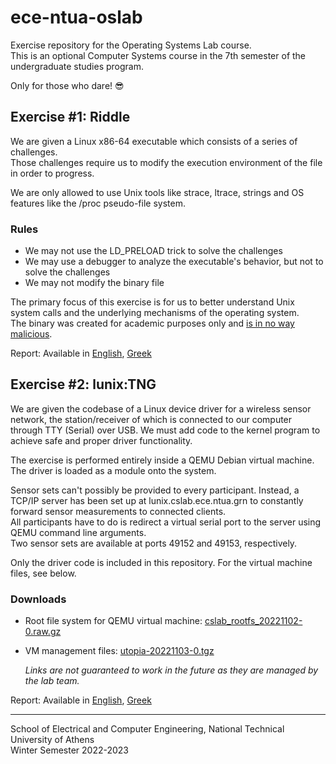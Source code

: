 # ece-ntua-oslab
Exercise repository for the Operating Systems Lab course.  
This is an optional Computer Systems course in the 7th semester of the undergraduate studies program.  

Only for those who dare! :sunglasses:


## Exercise #1: Riddle
We are given a Linux x86-64 executable which consists of a series of challenges.  
Those challenges require us to modify the execution environment of the file in order to progress.

We are only allowed to use Unix tools like strace, ltrace, strings and OS features like the /proc pseudo-file system.

### Rules
* We may not use the LD_PRELOAD trick to solve the challenges
* We may use a debugger to analyze the executable's behavior, but not to solve the challenges
* We may not modify the binary file

The primary focus of this exercise is for us to better understand Unix system calls and the underlying mechanisms of the operating system.  
The binary was created for academic purposes only and [is in no way malicious](https://www.virustotal.com/gui/file/a913670a0675aa6554bdfee66c7a8f90d5a23ca92e10bb74bb70ffb41f5d1998/).

Report: Available in [English](./exercise_1/report_en.pdf), [Greek](./exercise_1/report_el.pdf)

## Exercise #2: lunix:TNG
We are given the codebase of a Linux device driver for a wireless sensor network, the station/receiver of which is connected to our computer through TTY (Serial) over USB. We must add code to the kernel program to achieve safe and proper driver functionality.

The exercise is performed entirely inside a QEMU Debian virtual machine. The driver is loaded as a module onto the system.

Sensor sets can't possibly be provided to every participant. Instead, a TCP/IP server has been set up at lunix.cslab.ece.ntua.grn to constantly forward sensor measurements to connected clients.  
All participants have to do is redirect a virtual serial port to the server using QEMU command line arguments.  
Two sensor sets are available at ports 49152 and 49153, respectively.

Only the driver code is included in this repository. For the virtual machine files, see below.

### Downloads
* Root file system for QEMU virtual machine: [cslab_rootfs_20221102-0.raw.gz](https://newsite.cslab.ece.ntua.gr/assets/oslab/cslab_rootfs_20221102-0.raw.gz)  
* VM management files: [utopia-20221103-0.tgz](https://helios.ntua.gr/mod/resource/view.php?id=10239)

    *Links are not guaranteed to work in the future as they are managed by the lab team.*

Report: Available in [English](./exercise_2/report_en.pdf), [Greek](./exercise_2/report_el.pdf)

-------

School of Electrical and Computer Engineering, National Technical University of Athens  
Winter Semester 2022-2023